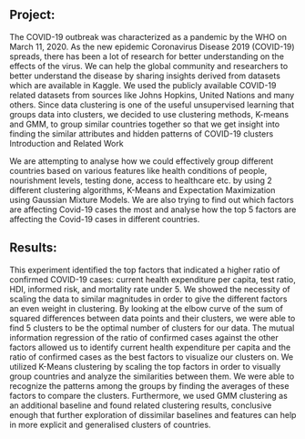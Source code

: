 

## Project:
The COVID-19 outbreak was characterized as a pandemic by the WHO on March 11, 2020. As the new epidemic Coronavirus Disease 2019 (COVID-19) spreads, there has been a lot of research for better understanding on the effects of the virus. We can help the global community and researchers to better understand the disease by sharing insights derived from datasets which are available in Kaggle. We used the publicly available COVID-19 related datasets from sources like Johns Hopkins, United Nations and many others. Since data clustering is one of the useful unsupervised learning that groups data into clusters, we decided to use clustering methods, K-means and GMM, to group similar countries together so that we get insight into finding the similar attributes and hidden patterns of COVID-19 clusters
Introduction and Related Work

We are attempting to analyse how we could effectively group different countries based on various features like health conditions of people, nourishment levels, testing done, access to healthcare etc. by using 2 different clustering algorithms, K-Means and Expectation Maximization using Gaussian Mixture Models. We are also trying to find out which factors are affecting Covid-19 cases the most and analyse how the top 5 factors are affecting the Covid-19 cases in different countries.


## Results:

This experiment identified the top factors that indicated a higher ratio of confirmed COVID-19 cases: current health expenditure per capita, test ratio, HDI, informed risk, and mortality rate under 5. We showed the necessity of scaling the data to similar magnitudes in order to give the different factors an even weight in clustering. By looking at the elbow curve of the sum of squared differences between data points and their clusters, we were able to find 5 clusters to be the optimal number of clusters for our data. The mutual information regression of the ratio of confirmed cases against the other factors allowed us to identify current health expenditure per capita and the ratio of confirmed cases as the best factors to visualize our clusters on. We utilized K-Means clustering by scaling the top factors in order to visually group countries and analyze the similarities between them. We were able to recognize the patterns among the groups by finding the averages of these factors to compare the clusters. Furthermore, we used GMM clustering as an additional baseline and found related clustering results, conclusive enough that further exploration of dissimilar baselines and features can help in more explicit and generalised clusters of countries.
